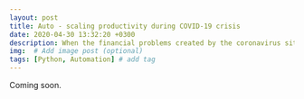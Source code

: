 ```yaml
---
layout: post
title: Auto - scaling productivity during COVID-19 crisis
date: 2020-04-30 13:32:20 +0300
description: When the financial problems created by the coronavirus situation hit, automating people work was a good alternative for lowering operational costs. # Add post description (optional)
img:  # Add image post (optional)
tags: [Python, Automation] # add tag
---
```

Coming soon.